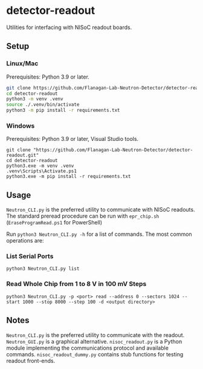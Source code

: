 # detector-readout

Utilities for interfacing with NISoC readout boards.

## Setup

### Linux/Mac

Prerequisites: Python 3.9 or later.

```bash
git clone https://github.com/Flanagan-Lab-Neutron-Detector/detector-readout.git
cd detector-readout
python3 -m venv .venv
source ./.venv/bin/activate
python3 -m pip install -r requirements.txt
```

### Windows

Prerequisites: Python 3.9 or later, Visual Studio tools.

```pwsh
git clone "https://github.com/Flanagan-Lab-Neutron-Detector/detector-readout.git"
cd detector-readout
python3.exe -m venv .venv
.venv\Scripts\Activate.ps1
python3.exe -m pip install -r requirements.txt
```

## Usage

`Neutron_CLI.py` is the preferred utility to communicate with NISoC readouts. The standard preread procedure can be run with `epr_chip.sh` (`EraseProgramRead.ps1` for PowerShell)

Run `python3 Neutron_CLI.py -h` for a list of commands. The most common operations are:

### List Serial Ports
```
python3 Neutron_CLI.py list
```

### Read Whole Chip from 1 to 8 V in 100 mV Steps
```
python3 Neutron_CLI.py -p <port> read --address 0 --sectors 1024 --start 1000 --stop 8000 --step 100 -d <output directory>
```

## Notes

`Neutron_CLI.py` is the preferred utility to communicate with the readout. `Neutron_GUI.py` is a graphical alternative. `nisoc_readout.py` is a Python module implementing the communications protocol and available commands. `nisoc_readout_dummy.py` contains stub functions for testing readout front-ends.
